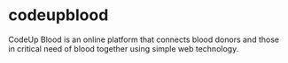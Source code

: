 # codeupblood
CodeUp Blood is an online platform that connects blood donors and those in critical need of blood together using simple web technology.
